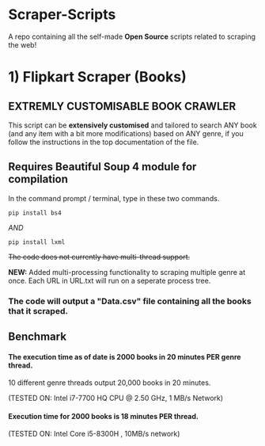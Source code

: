 
# Scraper-Scripts
A repo containing all the self-made **Open Source** scripts related to scraping the web!


# 1) Flipkart Scraper (Books) 
## **EXTREMLY CUSTOMISABLE BOOK CRAWLER**

This script can be **extensively customised** and tailored to search ANY book (and any item with a bit more modifications) based on ANY genre, if you follow the instructions in the top documentation of the file.

## Requires Beautiful Soup 4 module for compilation

In the command prompt / terminal, type in these two commands.

``` pip install bs4 ```

*AND*

```pip install lxml```



~~The code does not currently have multi-thread support.~~

**NEW:** Added multi-processing functionality to scraping multiple genre at once. Each URL in URL.txt will run on a seperate process tree.

### **The code will output a "Data.csv" file containing all the books that it scraped.**

## **Benchmark**

#### The execution time as of date is 2000 books in 20 minutes **PER** genre thread.

10 different genre threads output 20,000 books in 20 minutes.

(TESTED ON: Intel i7-7700 HQ CPU @ 2.50 GHz, 1 MB/s Network)

#### Execution time for 2000 books is 18 minutes **PER** thread.

(TESTED ON: Intel Core i5-8300H , 10MB/s network)
 
